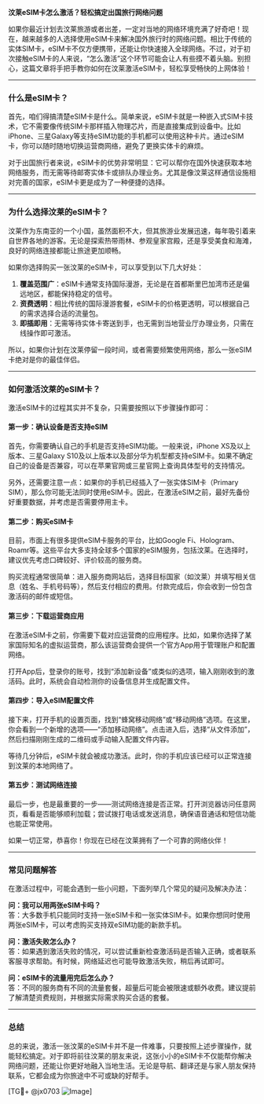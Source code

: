 **汶莱eSIM卡怎么激活？轻松搞定出国旅行网络问题**

如果你最近计划去汶莱旅游或者出差，一定对当地的网络环境充满了好奇吧！现在，越来越多的人选择使用eSIM卡来解决国外旅行时的网络问题。相比于传统的实体SIM卡，eSIM卡不仅方便携带，还能让你快速接入全球网络。不过，对于初次接触eSIM卡的人来说，“怎么激活”这个环节可能会让人有些摸不着头脑。别担心，这篇文章将手把手教你如何在汶莱激活eSIM卡，轻松享受畅快的上网体验！

---

### **什么是eSIM卡？**
首先，咱们得搞清楚eSIM卡是什么。简单来说，eSIM卡就是一种嵌入式SIM卡技术，它不需要像传统SIM卡那样插入物理芯片，而是直接集成到设备中。比如iPhone、三星Galaxy等支持eSIM功能的手机都可以使用这种卡片。通过eSIM卡，你可以随时随地切换运营商网络，避免了更换实体卡的麻烦。

对于出国旅行者来说，eSIM卡的优势非常明显：它可以帮你在国外快速获取本地网络服务，而无需等待邮寄实体卡或排队办理业务。尤其是像汶莱这样通信设施相对完善的国家，eSIM卡更是成为了一种便捷的选择。

---

### **为什么选择汶莱的eSIM卡？**
汶莱作为东南亚的一个小国，虽然面积不大，但其旅游业发展迅速，每年吸引着来自世界各地的游客。无论是探索热带雨林、参观皇家宫殿，还是享受美食和海滩，良好的网络连接都能让旅途更加顺畅。

如果你选择购买一张汶莱的eSIM卡，可以享受到以下几大好处：
1. **覆盖范围广**：eSIM卡通常支持国际漫游，无论是在首都斯里巴加湾市还是偏远地区，都能保持稳定的信号。
2. **资费透明**：相比传统的国际漫游套餐，eSIM卡的价格更透明，可以根据自己的需求选择合适的流量包。
3. **即插即用**：无需等待实体卡寄送到手，也无需到当地营业厅办理业务，只需在线操作即可激活。

所以，如果你计划在汶莱停留一段时间，或者需要频繁使用网络，那么一张eSIM卡绝对是你的最佳伴侣。

---

### **如何激活汶莱的eSIM卡？**
激活eSIM卡的过程其实并不复杂，只需要按照以下步骤操作即可：

#### **第一步：确认设备是否支持eSIM**
首先，你需要确认自己的手机是否支持eSIM功能。一般来说，iPhone XS及以上版本、三星Galaxy S10及以上版本以及部分华为机型都支持eSIM卡。如果不确定自己的设备是否兼容，可以在苹果官网或三星官网上查询具体型号的支持情况。

另外，还需要注意一点：如果你的手机已经插入了一张实体SIM卡（Primary SIM），那么你可能无法同时使用eSIM卡。因此，在激活eSIM之前，最好先备份好重要数据，并考虑是否需要停用主卡。

#### **第二步：购买eSIM卡**
目前，市面上有很多提供eSIM卡服务的平台，比如Google Fi、Hologram、Roamr等。这些平台大多支持全球多个国家的eSIM服务，包括汶莱。在选择时，建议优先考虑口碑较好、评价较高的服务商。

购买流程通常很简单：进入服务商网站后，选择目标国家（如汶莱）并填写相关信息（姓名、手机号码等），然后支付相应的费用。付款完成后，你会收到一份包含激活码的邮件或短信。

#### **第三步：下载运营商应用**
在激活eSIM卡之前，你需要下载对应运营商的应用程序。比如，如果你选择了某家国际知名的虚拟运营商，那么该运营商会提供一个官方App用于管理账户和配置网络。

打开App后，登录你的账号，找到“添加新设备”或类似的选项，输入刚刚收到的激活码。此时，系统会自动检测你的设备信息并生成配置文件。

#### **第四步：导入eSIM配置文件**
接下来，打开手机的设置页面，找到“蜂窝移动网络”或“移动网络”选项。在这里，你会看到一个新增的选项——“添加移动网络”。点击进入后，选择“从文件添加”，然后扫描刚刚生成的二维码或手动输入配置文件内容。

等待几分钟后，eSIM卡就会被成功激活。此时，你的手机应该已经可以正常连接到汶莱的本地网络了。

#### **第五步：测试网络连接**
最后一步，也是最重要的一步——测试网络连接是否正常。打开浏览器访问任意网页，看看是否能够顺利加载；尝试拨打电话或发送消息，确保语音通话和短信功能也能正常使用。

如果一切正常，恭喜你！你现在已经在汶莱拥有了一个可靠的网络伙伴！

---

### **常见问题解答**
在激活过程中，可能会遇到一些小问题，下面列举几个常见的疑问及解决办法：

**问：我可以用两张eSIM卡吗？**  
答：大多数手机只能同时支持一张eSIM卡和一张实体SIM卡。如果你想同时使用两张eSIM卡，可以考虑购买支持双eSIM功能的新款手机。

**问：激活失败怎么办？**  
答：如果遇到激活失败的情况，可以尝试重新检查激活码是否输入正确，或者联系客服寻求帮助。有时候，网络延迟也可能导致激活失败，稍后再试即可。

**问：eSIM卡的流量用完后怎么办？**  
答：不同的服务商有不同的流量套餐，超量后可能会被限速或额外收费。建议提前了解清楚资费规则，并根据实际需求购买合适的套餐。

---

### **总结**
总的来说，激活一张汶莱的eSIM卡并不是一件难事，只要按照上述步骤操作，就能轻松搞定。对于即将前往汶莱的朋友来说，这张小小的eSIM卡不仅能帮你解决网络问题，还能让你更好地融入当地生活。无论是导航、翻译还是与家人朋友保持联系，它都会成为你旅途中不可或缺的好帮手。

[TG💪+ @jx0703 ![Image](https://github.com/user-attachments/assets/dbca1d08-cadb-493c-b0ec-ad6f7a83f270)]